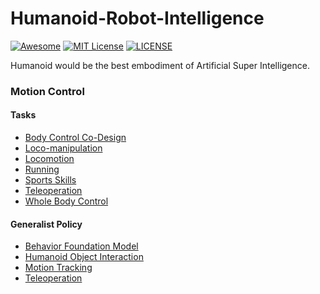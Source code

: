 # Humanoid-Robot-Intelligence

[![Awesome](https://awesome.re/badge.svg)](https://awesome.re) [![MIT License](https://img.shields.io/badge/license-MIT-green.svg)](https://opensource.org/licenses/MIT) [![LICENSE](https://img.shields.io/badge/license-Anti%20996-blue.svg)](https://github.com/996icu/996.ICU/blob/master/LICENSE)

Humanoid would be the best embodiment of Artificial Super Intelligence.



### Motion Control

#### Tasks

- [Body Control Co-Design](https://github.com/Evan-wyl/humanoid-robot-intelligence/blob/master/tasks/body-control-co-design.md)
- [Loco-manipulation](https://github.com/Evan-wyl/humanoid-robot-intelligence/blob/master/tasks/loco-manipulation.md)
- [Locomotion](https://github.com/Evan-wyl/humanoid-robot-intelligence/blob/master/tasks/locomotion.md)
- [Running](https://github.com/Evan-wyl/humanoid-robot-intelligence/blob/master/tasks/running.md)
- [Sports Skills](https://github.com/Evan-wyl/humanoid-robot-intelligence/blob/master/tasks/sports-skills.md)
- [Teleoperation](https://github.com/Evan-wyl/humanoid-robot-intelligence/blob/master/tasks/teleoperation.md)
- [Whole Body Control](https://github.com/Evan-wyl/humanoid-robot-intelligence/blob/master/tasks/whole-body-control.md)



#### Generalist Policy

- [Behavior Foundation Model](https://github.com/Evan-wyl/humanoid-robot-intelligence/blob/master/generalist-policy/behavior-foundation-model.md)
- [Humanoid Object Interaction](https://github.com/Evan-wyl/humanoid-robot-intelligence/blob/master/generalist-policy/humanoid-object-interaction.md)
- [Motion Tracking](https://github.com/Evan-wyl/humanoid-robot-intelligence/blob/master/generalist-policy/motion-tracking.md)
- [Teleoperation](https://github.com/Evan-wyl/humanoid-robot-intelligence/blob/master/generalist-policy/teleoperation.md)
